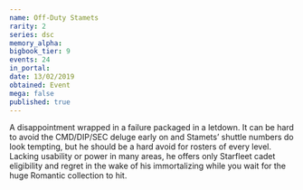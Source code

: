 ```yaml
---
name: Off-Duty Stamets
rarity: 2
series: dsc
memory_alpha:
bigbook_tier: 9
events: 24
in_portal:
date: 13/02/2019
obtained: Event
mega: false
published: true
---
```


A disappointment wrapped in a failure packaged in a letdown. It can be hard to avoid the CMD/DIP/SEC deluge early on and Stamets’ shuttle numbers do look tempting, but he should be a hard avoid for rosters of every level. Lacking usability or power in many areas, he offers only Starfleet cadet eligibility and regret in the wake of his immortalizing while you wait for the huge Romantic collection to hit.
